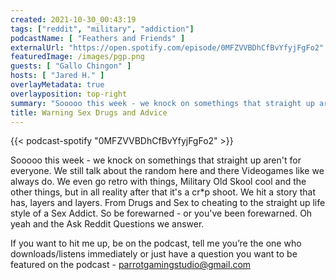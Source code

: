 ```yaml
---
created: 2021-10-30_00:43:19
tags: ["reddit", "military", "addiction"]
podcastName: [ "Feathers and Friends" ]
externalUrl: "https://open.spotify.com/episode/0MFZVVBDhCfBvYfyjFgFo2"
featuredImage: /images/pgp.png
guests: [ "Gallo Chingon" ]
hosts: [ "Jared H." ]
overlayMetadata: true
overlayposition: top-right
summary: "Sooooo this week - we knock on somethings that straight up aren't for everyone"
title: Warning Sex Drugs and Advice
---
```

{{< podcast-spotify "0MFZVVBDhCfBvYfyjFgFo2" >}}


Sooooo this week - we knock on somethings that straight up aren't for everyone. We still talk about the random here and there Videogames like we always do. We even go retro with things, Military Old Skool cool and the other things, but in all reality after that it's a cr*p shoot. We hit a story that has, layers and layers. From Drugs and Sex to cheating to the straight up life style of a Sex Addict. So be forewarned - or you've been forewarned. Oh yeah and the Ask Reddit Questions we answer.

If you want to hit me up, be on the podcast, tell me you’re the one who downloads/listens immediately or just have a question you want to be featured on the podcast - parrotgamingstudio@gmail.com
